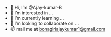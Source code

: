 - 👋 Hi, I’m @Ajay-kumar-B
- 👀 I’m interested in ...
- 🌱 I’m currently learning ...
- 💞️ I’m looking to collaborate on ...
- 📫 mail me at bonagiriajaykumar1@gmail.com

<!---
Ajay-kumar-B/Ajay-kumar-B is a ✨ special ✨ repository because its `README.md` (this file) appears on your GitHub profile.
You can click the Preview link to take a look at your changes.
--->
